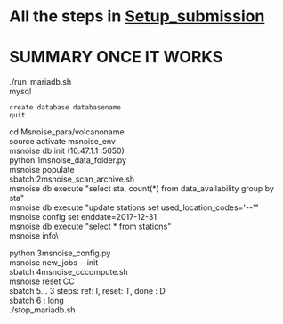 # All the steps in [Setup_submission](https://github.com/LaureBrenot/msnoise_mutations/blob/main/Parallelized_on_CECI/Setup_submission.md)

# SUMMARY ONCE IT WORKS
./run_mariadb.sh\
mysql
```
create database databasename
quit 
```
cd Msnoise_para/volcanoname\
source activate msnoise_env\
msnoise db init (10.47.1.1 :5050)\
python 1msnoise_data_folder.py\
msnoise populate			\
sbatch 2msnoise_scan_archive.sh\
msnoise db execute "select sta, count(*) from data_availability group by sta"\
msnoise db execute "update stations set used_location_codes='--'"\
msnoise config set enddate=2017-12-31\
msnoise db execute "select * from stations"\
msnoise info\

python 3msnoise_config.py\
msnoise new_jobs –-init\
sbatch 4msnoise_cccompute.sh \
msnoise reset CC \
sbatch 5… 3 steps: ref: I, reset: T, done : D\
sbatch	6 : long\
./stop_mariadb.sh

